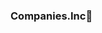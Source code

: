### Companies.Inc👋

<!-- Power idea company product virtual network 
Wifi an ble link access devices supported all around 
world making an layer on layer protection base for
Wifi company products via routers for user purpose

Adding layer of low energy producing a similar process 
given info with paperwork on it
**blelink/blelink** is a ✨ _special_ ✨ repository because its `README.md` (this file) appears on your GitHub profile.

Here are some ideas to get you started:

- 🔭 I’m currently working on ...
- 🌱 I’m currently learning ...
- 👯 I’m looking to collaborate on ...
- 🤔 I’m looking for help with ...
- 💬 Ask me about ...
- 📫 How to reach me: ...
- 😄 Pronouns: ...
- ⚡ Fun fact: ...
-->
